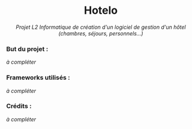 <div align="center">
  <h1>Hotelo</h1>
  <em>Projet L2 Informatique de création d'un logiciel de gestion d'un hôtel (chambres, séjours, personnels...)</em>
</div>

### But du projet :
*à compléter*

### Frameworks utilisés :
*à compléter*

### Crédits :
*à compléter*
